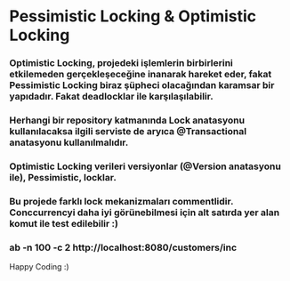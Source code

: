 # Pessimistic Locking & Optimistic Locking

### Optimistic Locking, projedeki işlemlerin birbirlerini etkilemeden gerçekleşeceğine inanarak hareket eder, fakat Pessimistic Locking biraz şüpheci olacağından karamsar bir yapıdadır. Fakat deadlocklar ile karşılaşılabilir.
### Herhangi bir repository katmanında Lock anatasyonu kullanılacaksa ilgili serviste de aryıca @Transactional anatasyonu kullanılmalıdır.
### Optimistic Locking verileri versiyonlar (@Version anatasyonu ile), Pessimistic, locklar.

### Bu projede farklı lock mekanizmaları commentlidir. Conccurrencyi daha iyi görünebilmesi için alt satırda yer alan komut ile test edilebilir :)

### ab -n 100 -c 2 http://localhost:8080/customers/inc

Happy Coding :)

